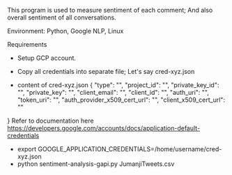  
This program is used to measure sentiment of each comment; And also overall sentiment of all conversations.

Environment: Python, Google NLP, Linux

Requirements
* Setup GCP account.
* Copy all credentials into separate file;  Let's say cred-xyz.json 

* content of cred-xyz.json 
{
"type": "",
  "project_id": "",
  "private_key_id": "",
  "private_key": "",
  "client_email": "",
  "client_id": "",
  "auth_uri": "",
  "token_uri": "",
  "auth_provider_x509_cert_url": "",
  "client_x509_cert_url": ""

}
Refer to documentation here 
https://developers.google.com/accounts/docs/application-default-credentials

* export GOOGLE_APPLICATION_CREDENTIALS=/home/username/cred-xyz.json
* python sentiment-analysis-gapi.py JumanjiTweets.csv 




